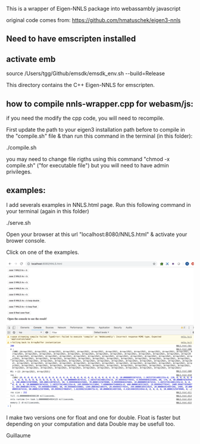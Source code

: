 This is a wrapper of Eigen-NNLS package into webassambly javascript

original code comes from: https://github.com/hmatuschek/eigen3-nnls

## Need to have emscripten installed

## activate emb
source /Users/tgg/Github/emsdk/emsdk_env.sh --build=Release

This directory contains the C++ Eigen-NNLS for emscripten.

## how to compile nnls-wrapper.cpp for webasm/js:
if you need the modify the cpp code, you will need to recompile.

First update the path to your eigen3 installation path before to compile in the "compile.sh" file & than run this command in the terminal (in this folder):

./compile.sh

you may need to change file rigths using this command "chmod -x compile.sh" ("for executable file") but you will need to have admin privileges.

## examples:
I add severals examples in NNLS.html page. Run this following command in your terminal (again in this folder) 

./serve.sh

Open your browser at this url "localhost:8080/NNLS.html" & activate your brower console. 

Click on one of the examples.

![Screenshot](image.png)


I make two versions one for float and one for double. Float is faster but depending on your computation and data Double may be usefull too.

Guillaume
